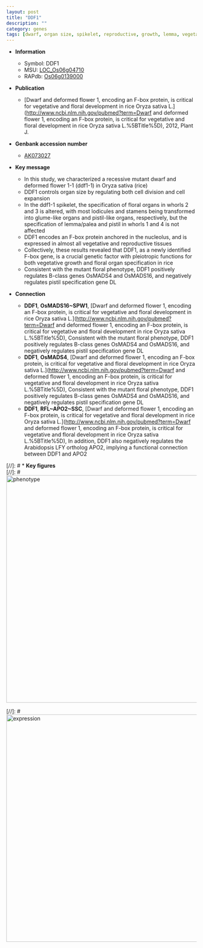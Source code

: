 ```yaml
---
layout: post
title: "DDF1"
description: ""
category: genes
tags: [dwarf, organ size, spikelet, reproductive, growth, lemma, vegetative, stamen, floral, cell division, flower, palea]
---
```


* **Information**  
    + Symbol: DDF1  
    + MSU: [LOC_Os06g04710](http://rice.plantbiology.msu.edu/cgi-bin/ORF_infopage.cgi?orf=LOC_Os06g04710)  
    + RAPdb: [Os06g0139000](http://rapdb.dna.affrc.go.jp/viewer/gbrowse_details/irgsp1?name=Os06g0139000)  

* **Publication**  
    + [Dwarf and deformed flower 1, encoding an F-box protein, is critical for vegetative and floral development in rice Oryza sativa L.](http://www.ncbi.nlm.nih.gov/pubmed?term=Dwarf and deformed flower 1, encoding an F-box protein, is critical for vegetative and floral development in rice Oryza sativa L.%5BTitle%5D), 2012, Plant J.

* **Genbank accession number**  
    + [AK073027](http://www.ncbi.nlm.nih.gov/nuccore/AK073027)

* **Key message**  
    + In this study, we characterized a recessive mutant dwarf and deformed flower 1-1 (ddf1-1) in Oryza sativa (rice)
    + DDF1 controls organ size by regulating both cell division and cell expansion
    + In the ddf1-1 spikelet, the specification of floral organs in whorls 2 and 3 is altered, with most lodicules and stamens being transformed into glume-like organs and pistil-like organs, respectively, but the specification of lemma/palea and pistil in whorls 1 and 4 is not affected
    + DDF1 encodes an F-box protein anchored in the nucleolus, and is expressed in almost all vegetative and reproductive tissues
    + Collectively, these results revealed that DDF1, as a newly identified F-box gene, is a crucial genetic factor with pleiotropic functions for both vegetative growth and floral organ specification in rice
    + Consistent with the mutant floral phenotype, DDF1 positively regulates B-class genes OsMADS4 and OsMADS16, and negatively regulates pistil specification gene DL

* **Connection**  
    + __DDF1__, __OsMADS16~SPW1__, [Dwarf and deformed flower 1, encoding an F-box protein, is critical for vegetative and floral development in rice Oryza sativa L.](http://www.ncbi.nlm.nih.gov/pubmed?term=Dwarf and deformed flower 1, encoding an F-box protein, is critical for vegetative and floral development in rice Oryza sativa L.%5BTitle%5D), Consistent with the mutant floral phenotype, DDF1 positively regulates B-class genes OsMADS4 and OsMADS16, and negatively regulates pistil specification gene DL
    + __DDF1__, __OsMADS4__, [Dwarf and deformed flower 1, encoding an F-box protein, is critical for vegetative and floral development in rice Oryza sativa L.](http://www.ncbi.nlm.nih.gov/pubmed?term=Dwarf and deformed flower 1, encoding an F-box protein, is critical for vegetative and floral development in rice Oryza sativa L.%5BTitle%5D), Consistent with the mutant floral phenotype, DDF1 positively regulates B-class genes OsMADS4 and OsMADS16, and negatively regulates pistil specification gene DL
    + __DDF1__, __RFL~APO2~SSC__, [Dwarf and deformed flower 1, encoding an F-box protein, is critical for vegetative and floral development in rice Oryza sativa L.](http://www.ncbi.nlm.nih.gov/pubmed?term=Dwarf and deformed flower 1, encoding an F-box protein, is critical for vegetative and floral development in rice Oryza sativa L.%5BTitle%5D), In addition, DDF1 also negatively regulates the Arabidopsis LFY ortholog APO2, implying a functional connection between DDF1 and APO2

[//]: # * **Key figures**  
[//]: # <img src="http://funRiceGenes.github.io/images/DDF1.pheno.png" alt="phenotype"  style="width: 600px;"/>

[//]: # <img src="http://funRiceGenes.github.io/images/DDF1.exp.png" alt="expression"  style="width: 600px;"/>


